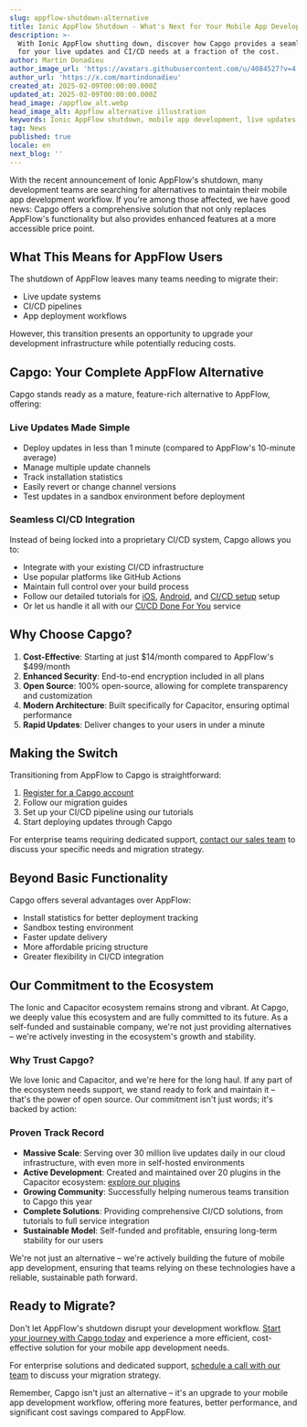 ```yaml
---
slug: appflow-shutdown-alternative
title: Ionic AppFlow Shutdown - What's Next for Your Mobile App Development?
description: >-
  With Ionic AppFlow shutting down, discover how Capgo provides a seamless transition 
  for your live updates and CI/CD needs at a fraction of the cost.
author: Martin Donadieu
author_image_url: 'https://avatars.githubusercontent.com/u/4084527?v=4'
author_url: 'https://x.com/martindonadieu'
created_at: 2025-02-09T00:00:00.000Z
updated_at: 2025-02-09T00:00:00.000Z
head_image: /appflow_alt.webp
head_image_alt: Appflow alternative illustration
keywords: Ionic AppFlow shutdown, mobile app development, live updates, OTA updates, continuous integration, mobile app updates, Capgo alternative
tag: News
published: true
locale: en
next_blog: ''
---
```


With the recent announcement of Ionic AppFlow's shutdown, many development teams are searching for alternatives to maintain their mobile app development workflow. If you're among those affected, we have good news: Capgo offers a comprehensive solution that not only replaces AppFlow's functionality but also provides enhanced features at a more accessible price point.

## What This Means for AppFlow Users

The shutdown of AppFlow leaves many teams needing to migrate their:
- Live update systems
- CI/CD pipelines
- App deployment workflows

However, this transition presents an opportunity to upgrade your development infrastructure while potentially reducing costs.

## Capgo: Your Complete AppFlow Alternative

Capgo stands ready as a mature, feature-rich alternative to AppFlow, offering:

### Live Updates Made Simple
- Deploy updates in less than 1 minute (compared to AppFlow's 10-minute average)
- Manage multiple update channels
- Track installation statistics
- Easily revert or change channel versions
- Test updates in a sandbox environment before deployment

### Seamless CI/CD Integration
Instead of being locked into a proprietary CI/CD system, Capgo allows you to:
- Integrate with your existing CI/CD infrastructure
- Use popular platforms like GitHub Actions
- Maintain full control over your build process
- Follow our detailed tutorials for [iOS](https://capgo.app/blog/automatic-capacitor-ios-build-github-action/), [Android](https://capgo.app/blog/automatic-capacitor-android-build-github-action/), and [CI/CD setup](https://capgo.app/blog/github-action-capacitor/) setup
- Or let us handle it all with our [CI/CD Done For You](https://cal.com/martindonadieu/mobile-ci-cd-done-for-you) service

## Why Choose Capgo?

1. **Cost-Effective**: Starting at just $14/month compared to AppFlow's $499/month
2. **Enhanced Security**: End-to-end encryption included in all plans
3. **Open Source**: 100% open-source, allowing for complete transparency and customization
4. **Modern Architecture**: Built specifically for Capacitor, ensuring optimal performance
5. **Rapid Updates**: Deliver changes to your users in under a minute

## Making the Switch

Transitioning from AppFlow to Capgo is straightforward:

1. [Register for a Capgo account](/register/)
2. Follow our migration guides
3. Set up your CI/CD pipeline using our tutorials
4. Start deploying updates through Capgo

For enterprise teams requiring dedicated support, [contact our sales team](https://cal.com/martindonadieu/capgo-enterprise-inquiry) to discuss your specific needs and migration strategy.

## Beyond Basic Functionality

Capgo offers several advantages over AppFlow:
- Install statistics for better deployment tracking
- Sandbox testing environment
- Faster update delivery
- More affordable pricing structure
- Greater flexibility in CI/CD integration

## Our Commitment to the Ecosystem

The Ionic and Capacitor ecosystem remains strong and vibrant. At Capgo, we deeply value this ecosystem and are fully committed to its future. As a self-funded and sustainable company, we're not just providing alternatives – we're actively investing in the ecosystem's growth and stability.

### Why Trust Capgo?
We love Ionic and Capacitor, and we're here for the long haul. If any part of the ecosystem needs support, we stand ready to fork and maintain it – that's the power of open source. Our commitment isn't just words; it's backed by action:

### Proven Track Record
- **Massive Scale**: Serving over 30 million live updates daily in our cloud infrastructure, with even more in self-hosted environments
- **Active Development**: Created and maintained over 20 plugins in the Capacitor ecosystem: [explore our plugins](https://github.com/cap-go/)
- **Growing Community**: Successfully helping numerous teams transition to Capgo this year
- **Complete Solutions**: Providing comprehensive CI/CD solutions, from tutorials to full service integration
- **Sustainable Model**: Self-funded and profitable, ensuring long-term stability for our users

We're not just an alternative – we're actively building the future of mobile app development, ensuring that teams relying on these technologies have a reliable, sustainable path forward.


## Ready to Migrate?

Don't let AppFlow's shutdown disrupt your development workflow. [Start your journey with Capgo today](/register/) and experience a more efficient, cost-effective solution for your mobile app development needs.

For enterprise solutions and dedicated support, [schedule a call with our team](https://cal.com/martindonadieu/capgo-enterprise-inquiry) to discuss your migration strategy.

Remember, Capgo isn't just an alternative – it's an upgrade to your mobile app development workflow, offering more features, better performance, and significant cost savings compared to AppFlow.

